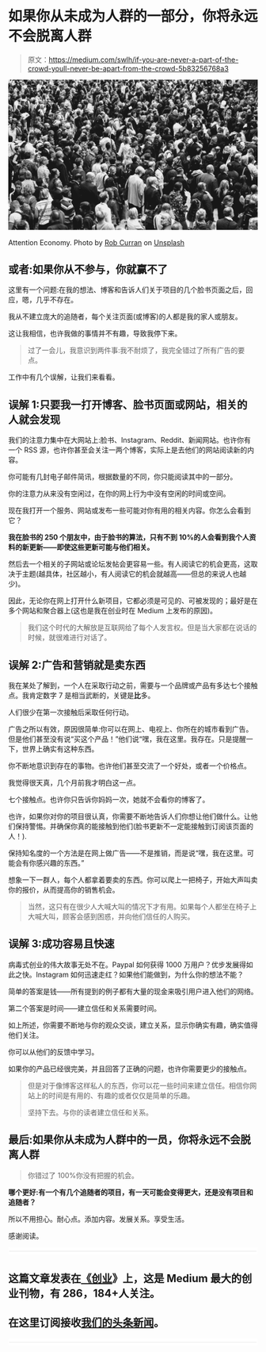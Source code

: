 # 如果你从未成为人群的一部分，你将永远不会脱离人群

> 原文：<https://medium.com/swlh/if-you-are-never-a-part-of-the-crowd-youll-never-be-apart-from-the-crowd-5b83256768a3>

![](img/c60a9c4c9372074132e5657aba38e1fb.png)

Attention Economy. Photo by [Rob Curran](https://unsplash.com/photos/sUXXO3xPBYo?utm_source=unsplash&utm_medium=referral&utm_content=creditCopyText) on [Unsplash](https://unsplash.com/search/photos/crowd?utm_source=unsplash&utm_medium=referral&utm_content=creditCopyText)

## 或者:如果你从不参与，你就赢不了

这里有一个问题:在我的想法、博客和告诉人们关于项目的几个脸书页面之后，回应，嗯，几乎不存在。

我从不建立庞大的追随者，每个关注页面(或博客)的人都是我的家人或朋友。

这让我相信，也许我做的事情并不有趣，导致我停下来。

> 过了一会儿，我意识到两件事:我不耐烦了，我完全错过了所有广告的要点。

工作中有几个误解，让我们来看看。

## 误解 1:只要我一打开博客、脸书页面或网站，相关的人就会发现

我们的注意力集中在大网站上:脸书、Instagram、Reddit、新闻网站。也许你有一个 RSS 源，也许你甚至会关注一两个博客，实际上是去他们的网站阅读新的内容。

你可能有几封电子邮件简讯，根据数量的不同，你只能阅读其中的一部分。

你的注意力从来没有空闲过，在你的网上行为中没有空闲的时间或空间。

现在我打开一个服务、网站或发布一些可能对你有用的相关内容。你怎么会看到它？

**我在脸书的 250 个朋友中，由于脸书的算法，只有不到 10%的人会看到我个人资料的新更新——即使这些更新可能与他们相关。**

然后去一个相关的子网站或论坛发帖会更容易一些。有人阅读它的机会更高，这取决于主题(越具体，社区越小，有人阅读它的机会就越高——但总的来说人也越少)。

因此，无论你在网上打开什么新项目，它都必须是可见的、可被发现的；最好是在多个网站和聚合器上(这也是我在创业时在 Medium 上发布的原因)。

> 我们这个时代的大解放是互联网给了每个人发言权。但是当大家都在说话的时候，就很难进行对话了。

## 误解 2:广告和营销就是卖东西

我在某处了解到，一个人在采取行动之前，需要与一个品牌或产品有多达七个接触点。我肯定数字 7 是相当武断的，关键是**比**多。

人们很少在第一次接触后采取任何行动。

广告之所以有效，原因很简单:你可以在网上、电视上、你所在的城市看到广告。但是他们甚至没有说“买这个产品！”他们说“嘿，我在这里。我存在。只是提醒一下，世界上确实有这种东西。

你不断地意识到存在的事物。也许他们甚至交流了一个好处，或者一个价格点。

我觉得很天真，几个月前我才明白这一点。

七个接触点。也许你只告诉你妈妈一次，她就不会看你的博客了。

也许，如果你对你的项目很认真，你需要不断地告诉人们你想让他们做什么。让他们保持警惕。并确保你真的能接触到他们(脸书更新不一定能接触到订阅该页面的人！).

保持知名度的一个方法是在网上做广告——不是推销，而是说“嘿，我在这里。可能会有你感兴趣的东西。”

想象一下一群人，每个人都拿着要卖的东西。你可以爬上一把椅子，开始大声叫卖你的报价，从而提高你的销售机会。

> 当然，这只有在很少人大喊大叫的情况下才有用。如果每个人都坐在椅子上大喊大叫，顾客会感到困惑，并向他们信任的人购买。

## 误解 3:成功容易且快速

病毒式创业的伟大故事无处不在。Paypal 如何获得 1000 万用户？优步发展得如此之快。Instagram 如何迅速走红？如果他们能做到，为什么你的想法不能？

简单的答案是钱——所有提到的例子都有大量的现金来吸引用户进入他们的网络。

第二个答案是时间——建立信任和关系需要时间。

如上所述，你需要不断地与你的观众交谈，建立关系，显示你确实有趣，确实值得他们关注。

你可以从他们的反馈中学习。

如果你的产品已经很完美，并且回答了正确的问题，也许你需要更少的接触点。

> 但是对于像博客这样私人的东西，你可以花一些时间来建立信任。相信你网站上的时间是有用的、有趣的或者仅仅是简单的乐趣。
> 
> 坚持下去。与你的读者建立信任和关系。

## 最后:如果你从未成为人群中的一员，你将永远不会脱离人群

> 你错过了 100%你没有把握的机会。

**哪个更好:有一个有几个追随者的项目，有一天可能会变得更大，还是没有项目和追随者？**

所以不用担心。耐心点。添加内容。发展关系。享受生活。

感谢阅读。

![](img/731acf26f5d44fdc58d99a6388fe935d.png)

## 这篇文章发表在[《创业](https://medium.com/swlh)》上，这是 Medium 最大的创业刊物，有 286，184+人关注。

## 在这里订阅接收[我们的头条新闻](http://growthsupply.com/the-startup-newsletter/)。

![](img/731acf26f5d44fdc58d99a6388fe935d.png)